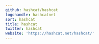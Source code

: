 ```yaml
---
github: hashcat/hashcat
logohandle: hashcatnet
sort: hashcat
title: hashcat
twitter: hashcat
website: 'https://hashcat.net/hashcat/'
---
```

